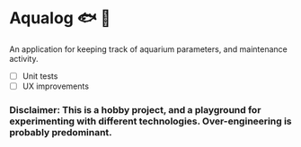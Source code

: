 # Aqualog 🐟 🌿

An application for keeping track of aquarium parameters, and maintenance activity.

- [ ] Unit tests
- [ ] UX improvements

### Disclaimer: This is a hobby project, and a playground for experimenting with different technologies. Over-engineering is probably predominant.
